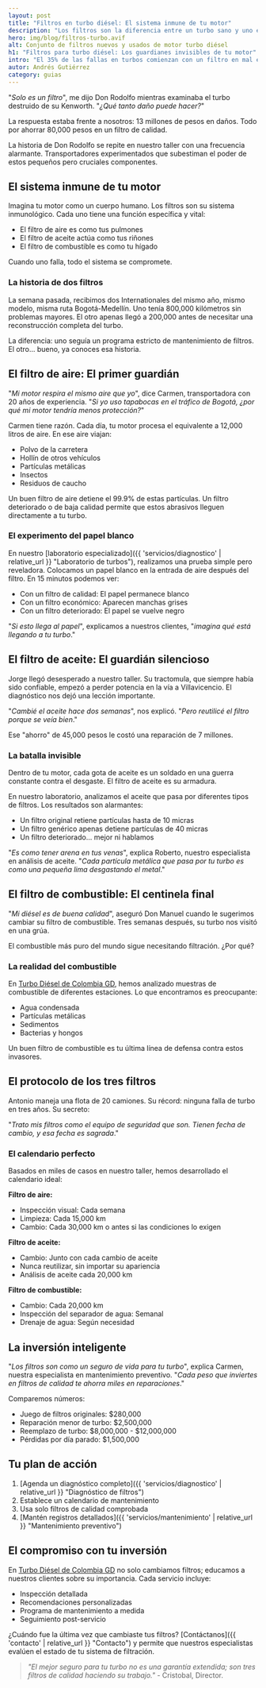 ```yaml
---
layout: post
title: "Filtros en turbo diésel: El sistema inmune de tu motor"
description: "Los filtros son la diferencia entre un turbo sano y uno enfermo. Descubre cómo estos guardianes silenciosos protegen tu inversión día a día."
hero: img/blog/filtros-turbo.avif
alt: Conjunto de filtros nuevos y usados de motor turbo diésel
h1: "Filtros para turbo diésel: Los guardianes invisibles de tu motor"
intro: "El 35% de las fallas en turbos comienzan con un filtro en mal estado. Te explicamos cómo estos pequeños componentes pueden salvar o destruir tu inversión."
autor: Andrés Gutiérrez
category: guias
---
```


"*Solo es un filtro*", me dijo Don Rodolfo mientras examinaba el turbo destruido de su Kenworth. "*¿Qué tanto daño puede hacer?*"

La respuesta estaba frente a nosotros: 13 millones de pesos en daños. Todo por ahorrar 80,000 pesos en un filtro de calidad.

La historia de Don Rodolfo se repite en nuestro taller con una frecuencia alarmante. Transportadores experimentados que subestiman el poder de estos pequeños pero cruciales componentes.

## El sistema inmune de tu motor

Imagina tu motor como un cuerpo humano. Los filtros son su sistema inmunológico. Cada uno tiene una función específica y vital:
- El filtro de aire es como tus pulmones
- El filtro de aceite actúa como tus riñones
- El filtro de combustible es como tu hígado

Cuando uno falla, todo el sistema se compromete.

### La historia de dos filtros

La semana pasada, recibimos dos Internationales del mismo año, mismo modelo, misma ruta Bogotá-Medellín. Uno tenía 800,000 kilómetros sin problemas mayores. El otro apenas llegó a 200,000 antes de necesitar una reconstrucción completa del turbo.

La diferencia: uno seguía un programa estricto de mantenimiento de filtros. El otro... bueno, ya conoces esa historia.

## El filtro de aire: El primer guardián

"*Mi motor respira el mismo aire que yo*", dice Carmen, transportadora con 20 años de experiencia. "*Si yo uso tapabocas en el tráfico de Bogotá, ¿por qué mi motor tendría menos protección?*"

Carmen tiene razón. Cada día, tu motor procesa el equivalente a 12,000 litros de aire. En ese aire viajan:
- Polvo de la carretera
- Hollín de otros vehículos
- Partículas metálicas
- Insectos
- Residuos de caucho

Un buen filtro de aire detiene el 99.9% de estas partículas. Un filtro deteriorado o de baja calidad permite que estos abrasivos lleguen directamente a tu turbo.

### El experimento del papel blanco

En nuestro [laboratorio especializado]({{ 'servicios/diagnostico' | relative_url }} "Laboratorio de turbos"), realizamos una prueba simple pero reveladora. Colocamos un papel blanco en la entrada de aire después del filtro. En 15 minutos podemos ver:
- Con un filtro de calidad: El papel permanece blanco
- Con un filtro económico: Aparecen manchas grises
- Con un filtro deteriorado: El papel se vuelve negro

"*Si esto llega al papel*", explicamos a nuestros clientes, "*imagina qué está llegando a tu turbo*."

## El filtro de aceite: El guardián silencioso

Jorge llegó desesperado a nuestro taller. Su tractomula, que siempre había sido confiable, empezó a perder potencia en la vía a Villavicencio. El diagnóstico nos dejó una lección importante.

"*Cambié el aceite hace dos semanas*", nos explicó. "*Pero reutilicé el filtro porque se veía bien*."

Ese "ahorro" de 45,000 pesos le costó una reparación de 7 millones.

### La batalla invisible

Dentro de tu motor, cada gota de aceite es un soldado en una guerra constante contra el desgaste. El filtro de aceite es su armadura.

En nuestro laboratorio, analizamos el aceite que pasa por diferentes tipos de filtros. Los resultados son alarmantes:
- Un filtro original retiene partículas hasta de 10 micras
- Un filtro genérico apenas detiene partículas de 40 micras
- Un filtro deteriorado... mejor ni hablamos

"*Es como tener arena en tus venas*", explica Roberto, nuestro especialista en análisis de aceite. "*Cada partícula metálica que pasa por tu turbo es como una pequeña lima desgastando el metal*."

## El filtro de combustible: El centinela final

"*Mi diésel es de buena calidad*", aseguró Don Manuel cuando le sugerimos cambiar su filtro de combustible. Tres semanas después, su turbo nos visitó en una grúa.

El combustible más puro del mundo sigue necesitando filtración. ¿Por qué?

### La realidad del combustible

En [Turbo Diésel de Colombia GD](/), hemos analizado muestras de combustible de diferentes estaciones. Lo que encontramos es preocupante:
- Agua condensada
- Partículas metálicas
- Sedimentos
- Bacterias y hongos

Un buen filtro de combustible es tu última línea de defensa contra estos invasores.

## El protocolo de los tres filtros

Antonio maneja una flota de 20 camiones. Su récord: ninguna falla de turbo en tres años. Su secreto:

"*Trato mis filtros como el equipo de seguridad que son. Tienen fecha de cambio, y esa fecha es sagrada*."

### El calendario perfecto

Basados en miles de casos en nuestro taller, hemos desarrollado el calendario ideal:

**Filtro de aire:**
- Inspección visual: Cada semana
- Limpieza: Cada 15,000 km
- Cambio: Cada 30,000 km o antes si las condiciones lo exigen

**Filtro de aceite:**
- Cambio: Junto con cada cambio de aceite
- Nunca reutilizar, sin importar su apariencia
- Análisis de aceite cada 20,000 km

**Filtro de combustible:**
- Cambio: Cada 20,000 km
- Inspección del separador de agua: Semanal
- Drenaje de agua: Según necesidad

## La inversión inteligente

"*Los filtros son como un seguro de vida para tu turbo*", explica Carmen, nuestra especialista en mantenimiento preventivo. "*Cada peso que inviertes en filtros de calidad te ahorra miles en reparaciones*."

Comparemos números:

- Juego de filtros originales: $280,000
- Reparación menor de turbo: $2,500,000
- Reemplazo de turbo: $8,000,000 - $12,000,000
- Pérdidas por día parado: $1,500,000

## Tu plan de acción

1. [Agenda un diagnóstico completo]({{ 'servicios/diagnostico' | relative_url }} "Diagnóstico de filtros")
2. Establece un calendario de mantenimiento
3. Usa solo filtros de calidad comprobada
4. [Mantén registros detallados]({{ 'servicios/mantenimiento' | relative_url }} "Mantenimiento preventivo")

## El compromiso con tu inversión

En [Turbo Diésel de Colombia GD](/) no solo cambiamos filtros; educamos a nuestros clientes sobre su importancia. Cada servicio incluye:
- Inspección detallada
- Recomendaciones personalizadas
- Programa de mantenimiento a medida
- Seguimiento post-servicio

¿Cuándo fue la última vez que cambiaste tus filtros? [Contáctanos]({{ 'contacto' | relative_url }} "Contacto") y permite que nuestros especialistas evalúen el estado de tu sistema de filtración.

>*"El mejor seguro para tu turbo no es una garantía extendida; son tres filtros de calidad haciendo su trabajo."* - Cristobal, Director.